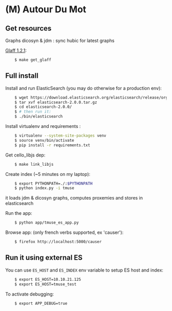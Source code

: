 (M) Autour Du Mot
=================

Get resources
-------------

Graphs dicosyn & jdm : sync hubic for latest graphs

[Glaff 1.2.1](http://redac.univ-tlse2.fr/lexiques/glaff.html):

```bash
    $ make get_glaff
```

Full install
------------

Install and run ElasticSearch (you may do otherwise for a production env):

```bash
    $ wget https://download.elasticsearch.org/elasticsearch/release/org/elasticsearch/distribution/tar/elasticsearch/2.0.0/elasticsearch-2.0.0.tar.gz
    $ tar xvf elasticsearch-2.0.0.tar.gz
    $ cd elasticsearch-2.0.0/
    $ # then run it:
    $ ./bin/elasticsearch
```

Install virtualenv and requirements :

```bash
    $ virtualenv --system-site-packages venv
    $ source venv/bin/activate
    $ pip install -r requirements.txt
```

Get cello_libjs dep:

```bash
    $ make link_libjs
```

Create index (~5 minutes on my laptop):

```bash
    $ export PYTHONPATH=./:$PYTHONPATH
    $ python index.py -i tmuse
```

it loads jdm & dicosyn graphs, computes proxemies and stores in elasticsearch

Run the app:

```bash
    $ python app/tmuse_es_app.py
```

Browse app: (only french verbs supported, ex 'causer'):

```bash
    $ firefox http://localhost:5000/causer
```

Run it using external ES
------------------------

You can use `ES_HOST` and `ES_INDEX` env variable to setup ES host and index:

```bash
    $ export ES_HOST=10.10.21.125
    $ export ES_HOST=tmuse_test
```

To activate debugging:

```bash
    $ export APP_DEBUG=true
```

